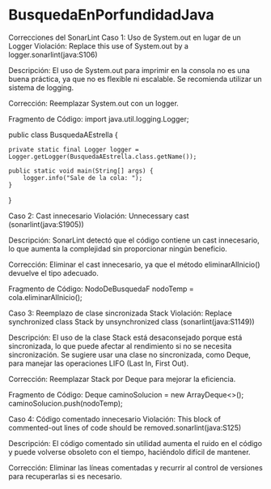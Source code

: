 # BusquedaEnPorfundidadJava

Correcciones del SonarLint
Caso 1: Uso de System.out en lugar de un Logger
Violación: Replace this use of System.out by a logger.sonarlint(java:S106)

Descripción: El uso de System.out para imprimir en la consola no es una buena práctica, ya que no es flexible ni escalable. Se recomienda utilizar un sistema de logging.

Corrección: Reemplazar System.out con un logger.

Fragmento de Código:
import java.util.logging.Logger;

public class BusquedaAEstrella {

    private static final Logger logger = Logger.getLogger(BusquedaAEstrella.class.getName());

    public static void main(String[] args) {
        logger.info("Sale de la cola: ");
    }
}

Caso 2: Cast innecesario
Violación: Unnecessary cast (sonarlint(java:S1905))

Descripción: SonarLint detectó que el código contiene un cast innecesario, lo que aumenta la complejidad sin proporcionar ningún beneficio.

Corrección: Eliminar el cast innecesario, ya que el método eliminarAlInicio() devuelve el tipo adecuado.

Fragmento de Código:
NodoDeBusquedaF nodoTemp = cola.eliminarAlInicio();


Caso 3: Reemplazo de clase sincronizada Stack
Violación: Replace synchronized class Stack by unsynchronized class (sonarlint(java:S1149))

Descripción: El uso de la clase Stack está desaconsejado porque está sincronizada, lo que puede afectar al rendimiento si no se necesita sincronización. Se sugiere usar una clase no sincronizada, como Deque, para manejar las operaciones LIFO (Last In, First Out).

Corrección: Reemplazar Stack por Deque para mejorar la eficiencia.

Fragmento de Código:
Deque<NodoDeBusquedaF> caminoSolucion = new ArrayDeque<>();
caminoSolucion.push(nodoTemp);

Caso 4: Código comentado innecesario
Violación: This block of commented-out lines of code should be removed.sonarlint(java:S125)

Descripción: El código comentado sin utilidad aumenta el ruido en el código y puede volverse obsoleto con el tiempo, haciéndolo difícil de mantener.

Corrección: Eliminar las líneas comentadas y recurrir al control de versiones para recuperarlas si es necesario.
